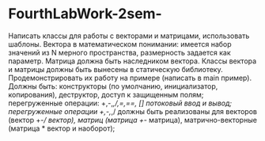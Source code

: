 # FourthLabWork-2sem-
Написать классы для работы с векторами и матрицами, использовать шаблоны.  Вектора в математическом понимании: имеется набор значений из N мерного пространства, размерность задается как параметр.   Матрица должна быть наследником вектора. Классы вектора и матрицы должны быть вынесены в статическую библиотеку.  Продемонстрировать их работу на примере (написать в main пример). Должны быть:  конструкторы (по умолчанию, инициализатор, копирования), деструктор, доступ к защищенным полям; перегруженные операции: +,-,*,/,=,==, []  потоковый ввод и вывод; перегруженные операции +,-,*,/ должны быть реализованы для векторов (вектор +-*/ вектор), матриц (матрица +-* матрица), матрично-векторные (матрица * вектор и наоборот);
